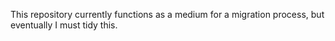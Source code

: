 This repository currently functions as a medium for a migration process, but eventually I must tidy this.
